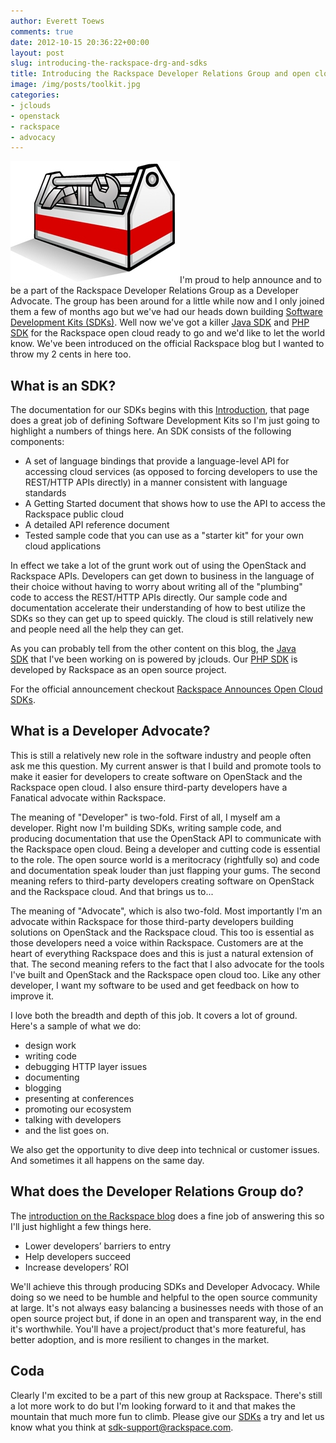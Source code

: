 ```yaml
---
author: Everett Toews
comments: true
date: 2012-10-15 20:36:22+00:00
layout: post
slug: introducing-the-rackspace-drg-and-sdks
title: Introducing the Rackspace Developer Relations Group and open cloud SDKs
image: /img/posts/toolkit.jpg
categories:
- jclouds
- openstack
- rackspace
- advocacy
---
```


<img class="img-right" src="/img/posts/toolkit.jpg"/>I'm proud to help announce and to be a part of the Rackspace Developer Relations Group as a Developer Advocate. The group has been around for a little while now and I only joined them a few of months ago but we've had our heads down building [Software Development Kits (SDKs)](http://docs.rackspace.com/sdks/guide/content/intro.html). Well now we've got a killer [Java SDK](http://docs.rackspace.com/sdks/guide/content/java.html) and [PHP SDK](http://docs.rackspace.com/sdks/guide/content/php.html) for the Rackspace open cloud ready to go and we'd like to let the world know. We've been introduced on the official Rackspace blog but I wanted to throw my 2 cents in here too.

<!--more-->

## What is an SDK?

The documentation for our SDKs begins with this [Introduction](http://docs.rackspace.com/sdks/guide/content/intro.html), that page does a great job of defining Software Development Kits so I'm just going to highlight a numbers of things here. An SDK consists of the following components:

  * A set of language bindings that provide a language-level API for accessing cloud services (as opposed to forcing developers to use the REST/HTTP APIs directly) in a manner consistent with language standards
  * A Getting Started document that shows how to use the API to access the Rackspace public cloud
  * A detailed API reference document
  * Tested sample code that you can use as a "starter kit" for your own cloud applications

In effect we take a lot of the grunt work out of using the OpenStack and Rackspace APIs. Developers can get down to business in the language of their choice without having to worry about writing all of the "plumbing" code to access the REST/HTTP APIs directly. Our sample code and documentation accelerate their understanding of how to best utilize the SDKs so they can get up to speed quickly. The cloud is still relatively new and people need all the help they can get.

As you can probably tell from the other content on this blog, the [Java SDK](http://docs.rackspace.com/sdks/guide/content/java.html) that I've been working on is powered by jclouds. Our [PHP SDK](http://docs.rackspace.com/sdks/guide/content/php.html) is developed by Rackspace as an open source project.

For the official announcement checkout [Rackspace Announces Open Cloud SDKs](http://devops.rackspace.com/523/rackspace-sdks).

## What is a Developer Advocate?

This is still a relatively new role in the software industry and people often ask me this question. My current answer is that I build and promote tools to make it easier for developers to create software on OpenStack and the Rackspace open cloud. I also ensure third-party developers have a Fanatical advocate within Rackspace.

The meaning of "Developer" is two-fold. First of all, I myself am a developer. Right now I'm building SDKs, writing sample code, and producing documentation that use the OpenStack API to communicate with the Rackspace open cloud. Being a developer and cutting code is essential to the role. The open source world is a meritocracy (rightfully so) and code and documentation speak louder than just flapping your gums. The second meaning refers to third-party developers creating software on OpenStack and the Rackspace cloud. And that brings us to...

The meaning of "Advocate", which is also two-fold. Most importantly I'm an advocate within Rackspace for those third-party developers building solutions on OpenStack and the Rackspace cloud. This too is essential as those developers need a voice within Rackspace. Customers are at the heart of everything Rackspace does and this is just a natural extension of that. The second meaning refers to the fact that I also advocate for the tools I've built and OpenStack and the Rackspace open cloud too. Like any other developer, I want my software to be used and get feedback on how to improve it.

I love both the breadth and depth of this job. It covers a lot of ground. Here's a sample of what we do:

  * design work
  * writing code
  * debugging HTTP layer issues
  * documenting
  * blogging
  * presenting at conferences
  * promoting our ecosystem
  * talking with developers
  * and the list goes on.

We also get the opportunity to dive deep into technical or customer issues. And sometimes it all happens on the same day.

## What does the Developer Relations Group do?

The [introduction on the Rackspace blog](http://www.rackspace.com/blog/introducing-drg-making-developers-lives-easier/) does a fine job of answering this so I'll just highlight a few things here.

  * Lower developers’ barriers to entry
  * Help developers succeed
  * Increase developers’ ROI

We'll achieve this through producing SDKs and Developer Advocacy. While doing so we need to be humble and helpful to the open source community at large. It's not always easy balancing a businesses needs with those of an open source project but, if done in an open and transparent way, in the end it's worthwhile. You'll have a project/product that's more featureful, has better adoption, and is more resilient to changes in the market.

## Coda

Clearly I'm excited to be a part of this new group at Rackspace. There's still a lot more work to do but I'm looking forward to it and that makes the mountain that much more fun to climb. Please give our [SDKs](http://docs.rackspace.com/sdks/guide/content/intro.html) a try and let us know what you think at [sdk-support@rackspace.com](mailto:sdk-support@rackspace.com).
